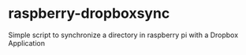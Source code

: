 # raspberry-dropboxsync
Simple script to synchronize a directory in raspberry pi with a Dropbox Application
